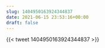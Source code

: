 ```yaml
---
slug: 1404950163924344837
date: 2021-06-15 23:53:16+00:00
draft: false
---
```


{{< tweet 1404950163924344837 >}}
